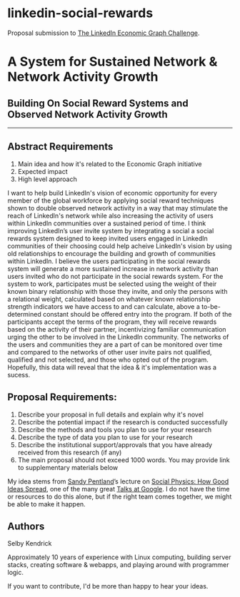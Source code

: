 linkedin-social-rewards
=======================

Proposal submission to [The LinkedIn Economic Graph Challenge](http://economicgraphchallenge.linkedin.com/).

# A System for Sustained Network & Network Activity Growth
## Building On Social Reward Systems and Observed Network Activity Growth
---

Abstract Requirements
---
1. Main idea and how it's related to the Economic Graph initiative
2. Expected impact
3. High level approach

I want to help build LinkedIn's vision of economic opportunity for every member of the global
workforce by applying social reward techniques shown to double observed network activity in a
way that may stimulate the reach of LinkedIn's network while also increasing the activity of users
within LinkedIn communities over a sustained period of time. I think improving LinkedIn’s user invite system by integrating a social a social rewards system designed to keep invited users engaged in LinkedIn communities of their choosing could help acheive LinkedIn's vision by using old relationships to encourage the building and growth of communities within LinkedIn. I believe the users participating in the social rewards system will
generate a more sustained increase in network activity than users invited who do not participate
in the social rewards system.  For the system to work, participates must be selected using the weight of their known
binary relationship with those they invite, and only the persons with a relational weight, calculated based on whatever known relationship strength indicators we have access to and can calculate, above a to-be-determined constant should be offered entry into the program. If both of the participants accept the terms of the program, they will receive rewards based on the activity of their partner, incentivizing familiar communication urging the other to be involved in the LinkedIn community. The networks of the users and communities they are a part of can be monitored over time and compared to the networks of other user invite pairs not qualified, qualified and not selected, and those who opted out of the program.  Hopefully, this data will reveal that the idea & it's implementation was a sucess.

Proposal Requirements:
---
1. Describe your proposal in full details and explain why it's novel
2. Describe the potential impact if the research is conducted successfully
3. Describe the methods and tools you plan to use for your research
4. Describe the type of data you plan to use for your research
5. Describe the institutional support/approvals that you have already received from this research (if any)
6. The main proposal should not exceed 1000 words. You may provide link to supplementary materials below


My idea stems from [Sandy Pentland](http://web.media.mit.edu/~sandy/)’s lecture on [Social Physics: How Good Ideas Spread](https://www.youtube.com/watch?v=HMBl0ttu-Ow), one of the many great [Talks at Google](http://www.google.com/talks/). I do not have the time or resources to do this alone, but if the right team comes together, we might be able to make it happen.

Authors
---

Selby Kendrick

Approximately 10 years of experience with Linux computing, building server stacks, creating software & webapps, and playing around with programmer logic.


If you want to contribute, I'd be more than happy to hear your ideas.

